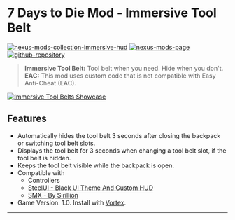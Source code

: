 [//]: # (DO NOT EDIT: This file has been autogenerated, any changes will be overwritten)
# 7 Days to Die Mod - Immersive Tool Belt

[![nexus-mods-collection-immersive-hud](https://img.shields.io/badge/Nexus%20Mods%20Collection-Immersive%20HUD%20-orange?style=flat-square&logo=spinrilla)](https://next.nexusmods.com/7daystodie/collections/epfqzi) [![nexus-mods-page](https://img.shields.io/badge/Nexus%20Mod-Immersive%20Tool%20Belt%20-orange?style=flat-square&logo=spinrilla)](https://www.nexusmods.com/7daystodie/mods/5649) [![github-repository](https://img.shields.io/badge/GitHub-Repository-green?style=flat-square&logo=github)](https://github.com/rdok/7dtd_immersive_tool_belt)

> **Immersive Tool Belt:** Tool belt when you need. Hide when you don't.  
> **EAC:** This mod uses custom code that is not compatible with Easy Anti-Cheat (EAC).

[![Immersive Tool Belts Showcase](https://github.com/rdok/7dtd_immersive_tool_belt/blob/main/documentation/showcase.gif?raw=true)](https://www.nexusmods.com/7daystodie/mods/5649)

## Features
- Automatically hides the tool belt 3 seconds after closing the backpack or switching tool belt slots.
- Displays the tool belt for 3 seconds when changing a tool belt slot, if the tool belt is hidden.
- Keeps the tool belt visible while the backpack is open.
- Compatible with 
    - Controllers 
    - [SteelUI - Black UI Theme And Custom HUD](https://www.nexusmods.com/7daystodie/mods/5131)
    - [SMX - By Sirillion](https://www.nexusmods.com/7daystodie/mods/22)
- Game Version: 1.0. Install with [Vortex](https://www.nexusmods.com/about/vortex/).


***

[//]: # (DO NOT EDIT: This file has been autogenerated, any changes will be overwritten)
